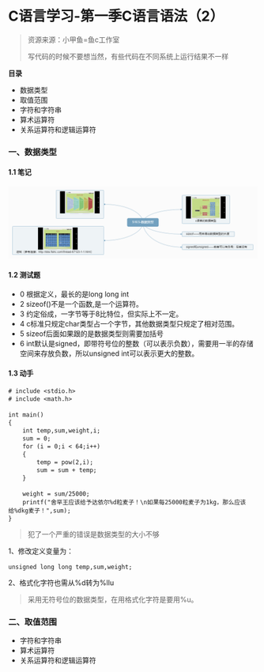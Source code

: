 # C语言学习-第一季C语言语法（2）

> 资源来源：小甲鱼=鱼c工作室
> 
> 写代码的时候不要想当然，有些代码在不同系统上运行结果不一样

**目录**

- 数据类型
- 取值范围
- 字符和字符串
- 算术运算符
- 关系运算符和逻辑运算符


### 一、数据类型 ###

#### 1.1 笔记 ####

![](https://github.com/stuian/C/blob/master/pictures/S1E6-%E6%95%B0%E6%8D%AE%E7%B1%BB%E5%9E%8B.png?raw=true)

#### 1.2 测试题 ####

- 0 根据定义，最长的是long long int 
- 2 sizeof()不是一个函数,是一个运算符。
- 3 约定俗成，一字节等于8比特位，但实际上不一定。
- 4 c标准只规定char类型占一个字节，其他数据类型只规定了相对范围。
- 5 sizeof后面如果跟的是数据类型则需要加括号
- 6 int默认是signed，即带符号位的整数（可以表示负数），需要用一半的存储空间来存放负数，所以unsigned int可以表示更大的整数。

#### 1.3 动手 ####

	# include <stdio.h>
	# include <math.h>
	
	int main()
	{
		int temp,sum,weight,i;
		sum = 0;
		for (i = 0;i < 64;i++)
		{
			temp = pow(2,i);
			sum = sum + temp;		
		}
		
		weight = sum/25000;
		printf("舍罕王应该给予达依尔%d粒麦子！\n如果每25000粒麦子为1kg，那么应该给%dkg麦子！",sum);
	}

> 犯了一个严重的错误是数据类型的大小不够

1、修改定义变量为：

	unsigned long long temp,sum,weight;

2、格式化字符也需从%d转为%llu

> 采用无符号位的数据类型，在用格式化字符是要用%u。

### 二、取值范围 ###



- 字符和字符串
- 算术运算符
- 关系运算符和逻辑运算符